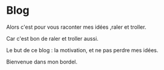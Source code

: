 # Blog

Alors c'est pour vous raconter mes idées ,raler et troller.

Car c'est bon de raler et troller aussi.

Le but de ce blog : la motivation, et ne pas perdre mes idées.

Bienvenue dans mon bordel.
